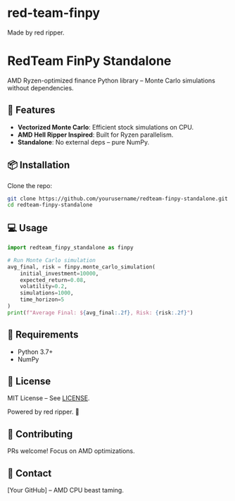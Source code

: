 # red-team-finpy
Made by red ripper.
# RedTeam FinPy Standalone

AMD Ryzen-optimized finance Python library – Monte Carlo simulations without dependencies.

## 🚀 Features
- **Vectorized Monte Carlo**: Efficient stock simulations on CPU.
- **AMD Hell Ripper Inspired**: Built for Ryzen parallelism.
- **Standalone**: No external deps – pure NumPy.

## 📦 Installation
Clone the repo:
```bash
git clone https://github.com/yourusername/redteam-finpy-standalone.git
cd redteam-finpy-standalone
```

## 💻 Usage
```python
import redteam_finpy_standalone as finpy

# Run Monte Carlo simulation
avg_final, risk = finpy.monte_carlo_simulation(
    initial_investment=10000,
    expected_return=0.08,
    volatility=0.2,
    simulations=1000,
    time_horizon=5
)
print(f"Average Final: ${avg_final:.2f}, Risk: {risk:.2f}")
```

## 🔧 Requirements
- Python 3.7+
- NumPy

## 📄 License
MIT License – See [LICENSE](LICENSE).

Powered by red ripper. 🚀

## 🤝 Contributing
PRs welcome! Focus on AMD optimizations.

## 📧 Contact
[Your GitHub] – AMD CPU beast taming.
